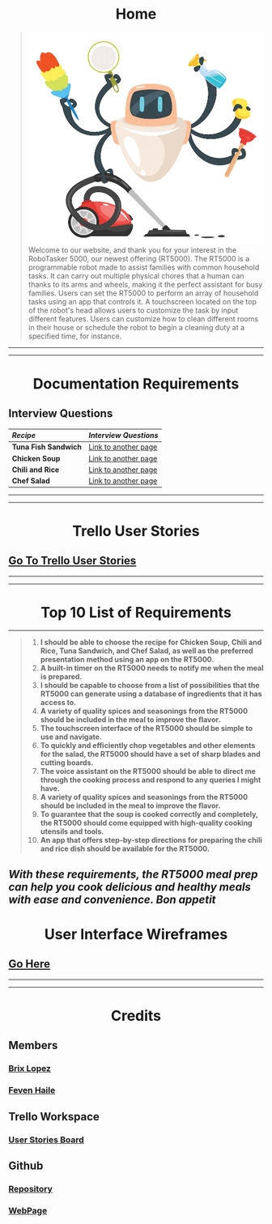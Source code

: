 
<h1 align="center">Home</h1>

>
> ![Branching](file-20220906-16-3sovqs.jpg.webp)
> Welcome to our website, and thank you for your interest in the RoboTasker 5000, our newest offering (RT5000). The RT5000 is a programmable robot made to assist families with common household tasks. It can carry out multiple physical chores that a human can thanks to its arms and wheels, making it the perfect assistant for busy families.
> Users can set the RT5000 to perform an array of household tasks using an app that controls it. A touchscreen located on the top of the robot's head allows users to customize the task by input different features. Users can customize how to clean different rooms in their house or schedule the robot to begin a cleaning duty at a specified time, for instance.

---
---

<h1 align="center">Documentation Requirements </h1>

## Interview Questions 

| *Recipe*   | *Interview Questions*   | 
|:-------------|:------------------|
| **Tuna Fish Sandwich** | [Link to another page](TunaSandwich.html) | 
| **Chicken Soup**| [Link to another page](ChickenSoup.html)| 
| **Chili and Rice** | [Link to another page](ChiliRice.html) | 
| **Chef Salad**    | [Link to another page](ChefSalad.html)|

---
---

<h1 align="center">Trello User Stories </h1>

## [Go To Trello User Stories](UserStories.md)
---

---

<h1 align="center">Top 10 List of Requirements  </h1>

---
> 1. **I should be able to choose the recipe for Chicken Soup, Chili and Rice, Tuna Sandwich, and Chef Salad, as well as the preferred presentation method using an app on the RT5000.**
> 1. **A built-in timer on the RT5000 needs to notify me when the meal is prepared.**
> 1. **I should be capable to choose from a list of possibilities that the RT5000 can generate using a database of ingredients that it has access to.**
> 1. **A variety of quality spices and seasonings from the RT5000 should be included in the meal to improve the flavor.**
> 1. **The touchscreen interface of the RT5000 should be simple to use and navigate.**
> 1. **To quickly and efficiently chop vegetables and other elements for the salad, the RT5000 should have a set of sharp blades and cutting boards.**
> 1. **The voice assistant on the RT5000 should be able to direct me through the cooking process and respond to any queries I might have.**
> 1. **A variety of quality spices and seasonings from the RT5000 should be included in the meal to improve the flavor.**
> 1. **To guarantee that the soup is cooked correctly and completely, the RT5000 should come equipped with high-quality cooking utensils and tools.**
> 1. **An app that offers step-by-step directions for preparing the chili and rice dish should be available for the RT5000.**

*With these requirements, the RT5000 meal prep can help you cook delicious and healthy meals with ease and convenience. Bon appetit*
---

<h1 align="center">User Interface Wireframes </h1>

## [Go Here](UI.md)

---
---
<h1 align="center">Credits </h1>


## Members 

### [Brix Lopez](https://www.linkedin.com/in/brixlopez/)
### [Feven Haile](https://www.linkedin.com/in/feven-haile-a80669261/)

## Trello Workspace 
### [User Stories Board](https://trello.com/b/1iHTwr1O/user-story-requirements)

## Github 
### [Repository](https://github.com/BrixLopez/RoboTasker5000)

### [WebPage](https://brixlopez.github.io/RoboTasker5000/)



